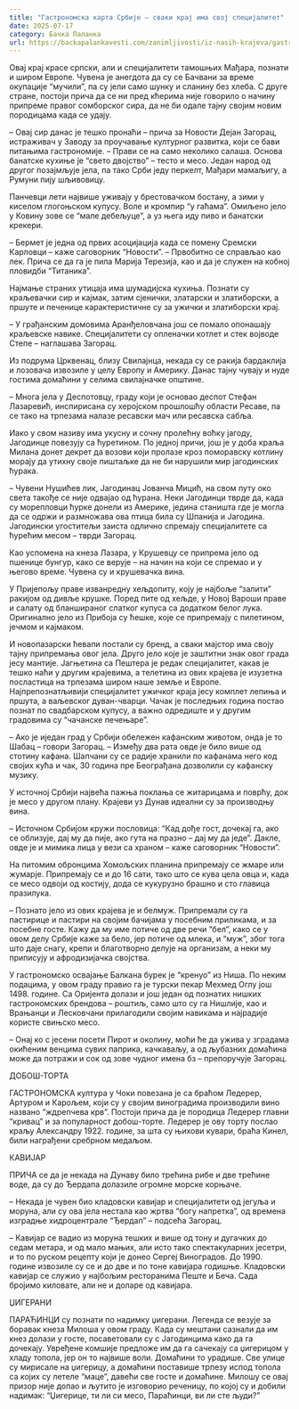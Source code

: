 ```yaml
---
title: "Гастрономска карта Србије – сваки крај има свој специјалитет"
date: 2025-07-17
category: Бачка Паланка
url: https://backapalankavesti.com/zanimljivosti/iz-nasih-krajeva/gastronomska-karta-srbije-svaki-kraj-ima-svoj-specijalitet/
---
```


Овај крај красе српски, али и специјалитети тамошњих Мађара, познати и широм Европе. Чувена је анегдота да су се Бачвани за време окупације “мучили”, па су јели само шунку и сланину без хлеба. С друге стране, постоји прича да се ни пред кћерима није говорило о начину припреме правог сомборског сира, да не би одале тајну својим новим породицама када се удају.

– Овај сир данас је тешко пронаћи – прича за Новости Дејан Загорац, истраживач у Заводу за проучавање културног развитка, који се бави питањима гастрономије. – Прави се на само неколико салаша. Основа банатске кухиње је “свето двојство” – тесто и месо. Један народ од другог позајмљује јела, па тако Срби једу перкелт, Мађари мамаљигу, а Румуни пију шљивовицу.

Панчевци лети највише уживају у брестовачком бостану, а зими у киселом глогоњском купусу. Воле и кромпир “у гаћама”. Омиљено јело у Ковину зове се “мале дебељуце”, а уз њега иду пиво и банатски крекери.

– Бермет је једна од првих асоцијација када се помену Сремски Карловци – каже саговорник “Новости”. – Првобитно се справљао као лек. Прича се да га је пила Марија Терезија, као и да је служен на кобној пловидби “Титаника”.

Најмање страних утицаја има шумадијска кухиња. Познати су краљевачки сир и кајмак, затим сјенички, златарски и златиборски, а пршуте и печенице карактеристичне су за ужички и златиборски крај.

– У грађанским домовима Аранђеловчана још се помало опонашају краљевске навике. Специјалитети су опленачки котлет и стек војводе Степе – наглашава Загорац.

Из подрума Црквенац, близу Свилајнца, некада су се ракија бардаклија и лозовача извозиле у целу Европу и Америку. Данас тајну чувају и нуде гостима домаћини у селима свилајначке општине.

– Многа јела у Деспотовцу, граду који је основао деспот Стефан Лазаревић, инспирисана су херојском прошлошћу области Ресаве, па се тако на трпезама налазе ресавски мач или ресавска сабља.

Иако у свом називу има укусну и сочну пролећну воћку јагоду, Јагодинце повезују са ћуретином. По једној причи, још је у доба краља Милана донет декрет да возови који пролазе кроз поморавску котлину морају да утихну своје пиштаљке да не би нарушили мир јагодинских ћурака.

– Чувени Нушићев лик, Јагодинац Јованча Мицић, на свом путу око света такође се није одвајао од ћурана. Неки Јагодинци тврде да, када су морепловци ћурке донели из Америке, једина станишта где је могла да се одржи и размножава ова птица била су Шпанија и Јагодина. Јагодински угоститељи заиста одлично спремају специјалитете са ћурећим месом – тврди Загорац.

Као успомена на кнеза Лазара, у Крушевцу се припрема јело од пшенице бунгур, како се верује – на начин на који се спремао и у његово време. Чувена су и крушевачка вина.

У Пријепољу праве изванредну хељдопиту, коју је најбоље “залити” ракијом од дивље крушке. Поред пите од хељде, у Новој Вароши праве и салату од бланшираног слатког купуса са додатком белог лука. Оригинално јело из Прибоја су ћешке, које се припремају с пилетином, јечмом и кајмаком.

И новопазарски ћевапи постали су бренд, а сваки мајстор има своју тајну припремања овог јела. Друго јело које је заштитни знак овог града јесу мантије. Јагњетина са Пештера је редак специјалитет, какав је тешко наћи у другим крајевима, а телетина из ових крајева је изузетна посластица на трпезама широм наше земље и Европе. Најпрепознатљивији специјалитет ужичког краја јесу комплет лепиња и пршута, а ваљевског дуван-чварци. Чачак је последњих година постао познат по свадбарском купусу, а важно одредиште и у другим градовима су “чачанске печењаре”.

– Ако је иједан град у Србији обележен кафанским животом, онда је то Шабац – говори Загорац. – Између два рата овде је било више од стотину кафана. Шапчани су се радије хранили по кафанама него код својих кућа и чак, 30 година пре Београђана дозволили су кафанску музику.

У источној Србији највећа пажња поклања се житарицама и поврћу, док је месо у другом плану. Крајеви уз Дунав идеални су за производњу вина.

– Источном Србијом кружи пословица: “Кад дође гост, дочекај га, ако се облизује, дај му да пије, ако гута на празно – дај му да једе”. Дакле, овде је и мимика лица у вези са храном – каже саговорник “Новости”.

На питомим обронцима Хомољских планина припремају се жмаре или жумарје. Припремају се и до 16 сати, тако што се кува цела овца и, када се месо одвоји од костију, дода се кукурузно брашно и сто главица празилука.

– Познато јело из ових крајева је и белмуж. Припремали су га пастирице и пастири на својим бачијама у посебним приликама, и за посебне госте. Кажу да му име потиче од две речи “бел”, како се у овом делу Србије каже за бело, јер потиче од млека, и “муж”, због тога што даје снагу, крепи и благотворно делује на организам, а неки му приписују и афродизијачка својства.

У гастрономско освајање Балкана бурек је “кренуо” из Ниша. По неким подацима, у овом граду правио га је турски пекар Мехмед Оглу још 1498. године. Са Оријента долази и још један од познатих нишких гастрономских брендова – роштиљ, само што су га Нишлије, као и Врањанци и Лесковчани прилагодили својим навикама и најрадије користе свињско месо.

– Онај ко с јесени посети Пирот и околину, моћи ће да ужива у зградама окићеним венцима сувих паприка, качкаваљу, а од љубазних домаћина може да потражи и сок од зове чудног имена бз – препоручује Загорац.

ДОБОШ-ТОРТА

ГАСТРОНОМСКА култура у Чоки повезана је са браћом Ледерер, Артуром и Карољем, који су у својим виноградима производили вино названо “ждрепчева крв”. Постоји прича да је породица Ледерер главни “кривац” и за популарност добош-торте. Ледерер је ову торту послао краљу Александру 1922. године, за шта су њихови кувари, браћа Кинел, били награђени сребрном медаљом.

КАВИЈАР

ПРИЧА се да је некада на Дунаву било трећина рибе и две трећине воде, да су до Ђердапа долазиле огромне морске корњаче.

– Некада је чувен био кладовски кавијар и специјалитети од јегуља и моруна, али су ова јела нестала као жртва “богу напретка”, од времена изградње хидроцентрале “Ђердап” – подсећа Загорац.

– Кавијар се вадио из моруна тешких и више од тону и дугачких до седам метара, и од мало мањих, али исто тако спектакуларних јесетри, и то по руском рецепту који је донео Сергеј Виноградов. До 1990. године извозиле су се и до две и по тоне кавијара годишње. Кладовски кавијар се служио у најбољим ресторанима Пеште и Беча. Сада бројимо киловате, али не и доларе од кавијара.

ЏИГЕРАНИ

ПАРАЋИНЦИ су познати по надимку џигерани. Легенда се везује за боравак кнеза Милоша у овом граду. Када су мештани сазнали да им кнез долази у госте, посаветовали су с Јагодинцима како да га дочекају. Увређене комшије предложе им да га сачекају са џигерицом у хладу топола, јер он то највише воли. Домаћини то урадише. Све улице су мирисале на џигерицу, а домаћини поставише трпезу испод топола са којих су летеле “маце”, давећи све госте и домаћине. Милошу се овај призор није допао и љутито је изговорио реченицу, по којој су и добили надимак: “Џигерице, ти ли си месо, Параћинци, ви ли сте људи?”

